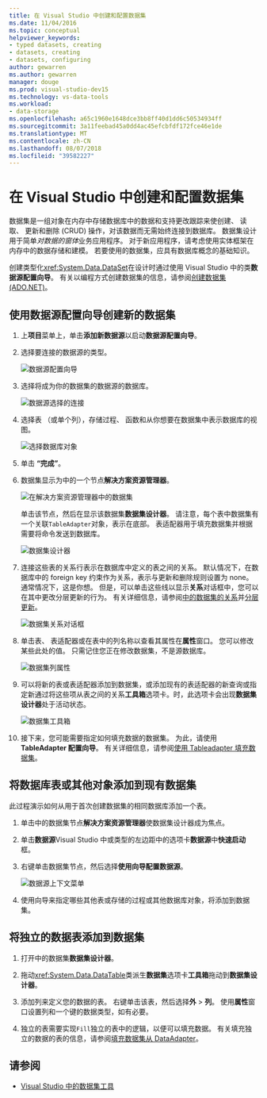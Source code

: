 ```yaml
---
title: 在 Visual Studio 中创建和配置数据集
ms.date: 11/04/2016
ms.topic: conceptual
helpviewer_keywords:
- typed datasets, creating
- datasets, creating
- datasets, configuring
author: gewarren
ms.author: gewarren
manager: douge
ms.prod: visual-studio-dev15
ms.technology: vs-data-tools
ms.workload:
- data-storage
ms.openlocfilehash: a65c1960e1648dce3bb8ff40d1dd6c50534934ff
ms.sourcegitcommit: 3a11feebad45a0dd4ac45efcbfdf172fce46e1de
ms.translationtype: MT
ms.contentlocale: zh-CN
ms.lasthandoff: 08/07/2018
ms.locfileid: "39582227"
---
```

# <a name="create-and-configure-datasets-in-visual-studio"></a>在 Visual Studio 中创建和配置数据集

数据集是一组对象在内存中存储数据库中的数据和支持更改跟踪来使创建、 读取、 更新和删除 (CRUD) 操作，对该数据而无需始终连接到数据库。 数据集设计用于简单*对数据的窗体*业务应用程序。 对于新应用程序，请考虑使用实体框架在内存中的数据存储和建模。 若要使用的数据集，应具有数据库概念的基础知识。

创建类型化<xref:System.Data.DataSet>在设计时通过使用 Visual Studio 中的类**数据源配置向导**。 有关以编程方式创建数据集的信息，请参阅[创建数据集 (ADO.NET)](/dotnet/framework/data/adonet/dataset-datatable-dataview/creating-a-dataset)。

## <a name="create-a-new-dataset-by-using-the-data-source-configuration-wizard"></a>使用数据源配置向导创建新的数据集

1.  上**项目**菜单上，单击**添加新数据源**以启动**数据源配置向导**。

2.  选择要连接的数据源的类型。

     ![数据源配置向导](../data-tools/media/data-source-configuration-wizard.png)

3.  选择将成为你的数据集的数据源的数据库。

     ![数据源选择的连接](../data-tools/media/data-source-choose-a-connection.png)

4.  选择表 （或单个列），存储过程、 函数和从你想要在数据集中表示数据库的视图。

     ![选择数据库对象](../data-tools/media/raddata-chose-objects.png)

5.  单击 **“完成”**。

6.  数据集显示为中的一个节点**解决方案资源管理器**。

     ![在解决方案资源管理器中的数据集](../data-tools/media/dataset-in-solution-explorer.png)

     单击该节点，然后在显示该数据集**数据集设计器**。 请注意，每个表中数据集有一个关联`TableAdapter`对象，表示在底部。 表适配器用于填充数据集并根据需要将命令发送到数据库。

     ![数据集设计器](../data-tools/media/dataset-designer.png)

7.  连接这些表的关系行表示在数据库中定义的表之间的关系。 默认情况下，在数据库中的 foreign key 约束作为关系，表示与更新和删除规则设置为 none。 通常情况下，这是你想。 但是，可以单击这些线以显示**关系**对话框中，您可以在其中更改分层更新的行为。 有关详细信息，请参阅[中的数据集的关系](../data-tools/relationships-in-datasets.md)并[分层更新](../data-tools/hierarchical-update.md)。

     ![数据集关系对话框](../data-tools/media/raddata-relation-dialog.png)

8.  单击表、 表适配器或在表中的列名称以查看其属性在**属性**窗口。 您可以修改某些此处的值。 只需记住您正在修改数据集，不是源数据库。

     ![数据集列属性](../data-tools/media/dataset-column-properties.png)

9. 可以将新的表或表适配器添加到数据集，或添加现有的表适配器的新查询或指定新通过将这些项从表之间的关系**工具箱**选项卡。时，此选项卡会出现**数据集设计器**处于活动状态。

     ![数据集工具箱](../data-tools/media/raddata-dataset-toolbox.png)

10. 接下来，您可能需要指定如何填充数据的数据集。 为此，请使用**TableAdapter 配置向导**。 有关详细信息，请参阅[使用 Tableadapter 填充数据集](../data-tools/fill-datasets-by-using-tableadapters.md)。

## <a name="add-a-database-table-or-other-object-to-an-existing-dataset"></a>将数据库表或其他对象添加到现有数据集

此过程演示如何从用于首次创建数据集的相同数据库添加一个表。

1.  单击中的数据集节点**解决方案资源管理器**使数据集设计器成为焦点。

2.  单击**数据源**Visual Studio 中或类型的左边距中的选项卡**数据源**中**快速启动**框。

3.  右键单击数据集节点，然后选择**使用向导配置数据源**。

     ![数据源上下文菜单](../data-tools/media/data-source-context-menu.png)

4.  使用向导来指定哪些其他表或存储的过程或其他数据库对象，将添加到数据集。

## <a name="add-a-stand-alone-data-table-to-a-dataset"></a>将独立的数据表添加到数据集

1.  打开中的数据集**数据集设计器**。

2.  拖动<xref:System.Data.DataTable>类派生**数据集**选项卡**工具箱**拖动到**数据集设计器**。

3.  添加列来定义您的数据的表。 右键单击该表，然后选择**外** > **列**。 使用**属性**窗口设置列和一个键的数据类型，如有必要。

4.  独立的表需要实现`Fill`独立的表中的逻辑，以便可以填充数据。 有关填充独立的数据的表的信息，请参阅[填充数据集从 DataAdapter](/dotnet/framework/data/adonet/populating-a-dataset-from-a-dataadapter)。

## <a name="see-also"></a>请参阅

- [Visual Studio 中的数据集工具](../data-tools/dataset-tools-in-visual-studio.md)